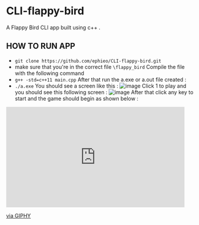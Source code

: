 # CLI-flappy-bird
A Flappy Bird CLI app built using c++ .
## HOW TO RUN APP 
- `git clone https://github.com/ephieo/CLI-flappy-bird.git` 
- make sure that you're in the correct file `\flappy_bird`
Compile the file with the following command 
- `g++ -std=c++11 main.cpp`
After that run the a.exe or a.out file created : 
- `./a.exe`
You should see a screen like this :
![image](https://user-images.githubusercontent.com/60614102/124470676-d2b5e880-dd93-11eb-99dd-411cfb429d81.png)
Click 1 to play and you should see this following screen :
![image](https://user-images.githubusercontent.com/60614102/124470743-e8c3a900-dd93-11eb-97e2-777b4082627e.png)
After that click any key to start and the game should begin as shown below : 
<iframe src="https://giphy.com/embed/yWO5zqrqKqpp9kaOhN" width="480" height="270" frameBorder="0" class="giphy-embed" allowFullScreen></iframe><p><a href="https://giphy.com/gifs/yWO5zqrqKqpp9kaOhN">via GIPHY</a></p>
